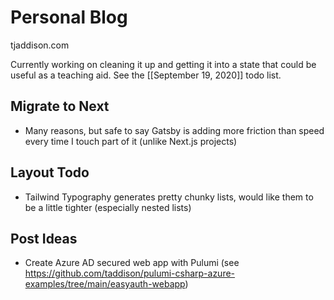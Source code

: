 # Personal Blog

tjaddison.com

Currently working on cleaning it up and getting it into a state that could be useful as a teaching aid. See the [[September 19, 2020]] todo list.

## Migrate to Next

- Many reasons, but safe to say Gatsby is adding more friction than speed every time I touch part of it (unlike Next.js projects)

## Layout Todo

- Tailwind Typography generates pretty chunky lists, would like them to be a little tighter (especially nested lists)

## Post Ideas

- Create Azure AD secured web app with Pulumi (see https://github.com/taddison/pulumi-csharp-azure-examples/tree/main/easyauth-webapp)
